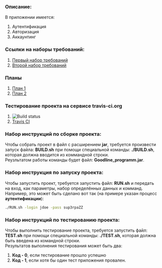 ### Описание:
В приложении имеется:  
   1. Аутентификация  
   2. Авторизация  
   3. Аккаунтинг  
    
### Ссылки на наборы требований:  
   1. [Первый набор требований](Requirements1.md)  
   2. [Второй набор требований](Requirements2.md)  
   
### Планы
   1. [План 1](Roadmap1.md) 
   2. [План 2](Roadmap2.md)
    
### Тестирование проекта на сервисе travis-ci.org
   1. ![Build status](https://travis-ci.org/Bullet1395/Goodline_programm.svg?branch=master)
   2. [Travis CI](https://travis-ci.org/Bullet1395/Goodline_programm?utm_source=email&utm_medium=notification)    
    
### Набор инструкций по сборке проекта: 

Чтобы собрать проект в файл с расширением **jar**, требуется произвести запуск файла: **BUILD.sh** при помощи специальной команды: **./BUILD.sh**, которая должна вводится из коммандной строки. 
<br>Реузльтатом работы команды будет файл: **Goodline_programm.jar**. 

### Набор инструкция по запуску проекта: 

Чтобы запустить проект, требуется запустить файл: **RUN.sh** и передать на вход, как параметры, набор определённых данных и комманд. 
<br>Например, это может быть сделано вот так (на примере указан процесс **аутентификации**): 
```sh 
./RUN.sh -login jdoe -pass sup3rpaZZ
``` 
### Набор инструкций по тестированию проекта: 

Чтобы выполнить тестирование проекта, требуется запустить файл: **TEST.sh** при помощи специальной команды: **./TEST.sh**, которая должна быть введена из командной строки. 
<br>Результатов выполнения тестирования может быть два: 
   1. **Код - 0**, если тестирование прошло успешно 
   2. **Код - 1**, если хотя бы один тест приложения провален.
